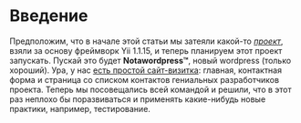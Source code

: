 # Введение

Предположим, что в начале этой статьи мы затеяли какой-то
[*проект*][ytp], взяли за основу фреймворк Yii 1.1.15, и теперь
планируем этот проект запускать. Пускай это будет **Notawordpress™**,
новый wordpress (только хороший). Ура, у нас
[есть простой сайт-визитка][ytp-0.1.0]: главная, контактная форма и
страница со списком контактов гениальных разработчиков проекта. Теперь
мы посовещались всей командой и решили, что в этот раз неплохо бы
поразвиваться и применять какие-нибудь новые практики, например,
тестирование.

  [ytp]: https://github.com/etki/yii-testing-playground
  [ytp-0.1.0]: https://github.com/etki/yii-testing-playground/releases/tag/0.1.0
